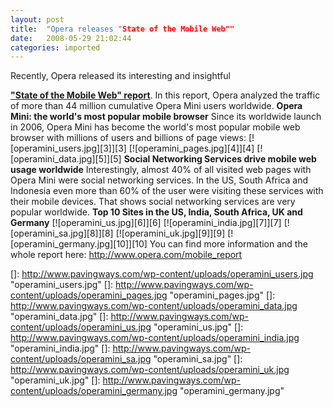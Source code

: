 ```yaml
---
layout: post
title:  "Opera releases "State of the Mobile Web""
date:   2008-05-29 21:02:44
categories: imported
---
```

Recently, Opera released its interesting and insightful 

[**"State of the Mobile Web" report**][1]. In this report, Opera analyzed the traffic of more than 44 million cumulative Opera Mini users worldwide. **Opera Mini: the world's most popular mobile browser** Since its worldwide launch in 2006, Opera Mini has become the world's most popular mobile web browser with millions of users and billions of page views: [![operamini_users.jpg][3]][3] [![operamini_pages.jpg][4]][4] [![operamini_data.jpg][5]][5] **Social Networking Services drive mobile web usage worldwide** Interestingly, almost 40% of all visited web pages with Opera Mini were social networking services. In the US, South Africa and Indonesia even more than 60% of the user were visiting these services with their mobile devices. That shows social networking services are very popular worldwide. **Top 10 Sites in the US, India, South Africa, UK and Germany** [![operamini_us.jpg][6]][6] [![operamini_india.jpg][7]][7] [![operamini_sa.jpg][8]][8] [![operamini_uk.jpg][9]][9] [![operamini_germany.jpg][10]][10] You can find more information and the whole report here: <http://www.opera.com/mobile_report>

[1]: http://www.opera.com/mobile_report
[]: http://www.pavingways.com/wp-content/uploads/operamini_users.jpg "operamini_users.jpg"
[]: http://www.pavingways.com/wp-content/uploads/operamini_pages.jpg "operamini_pages.jpg"
[]: http://www.pavingways.com/wp-content/uploads/operamini_data.jpg "operamini_data.jpg"
[]: http://www.pavingways.com/wp-content/uploads/operamini_us.jpg "operamini_us.jpg"
[]: http://www.pavingways.com/wp-content/uploads/operamini_india.jpg "operamini_india.jpg"
[]: http://www.pavingways.com/wp-content/uploads/operamini_sa.jpg "operamini_sa.jpg"
[]: http://www.pavingways.com/wp-content/uploads/operamini_uk.jpg "operamini_uk.jpg"
[]: http://www.pavingways.com/wp-content/uploads/operamini_germany.jpg "operamini_germany.jpg"